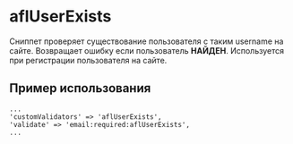 # aflUserExists

Сниппет проверяет существование пользователя с таким username на сайте. Возвращает ошибку если пользователь **НАЙДЕН**. Используется при регистрации пользователя на сайте.

## Пример использования

```fenom
...
'customValidators' => 'aflUserExists',
'validate' => 'email:required:aflUserExists',
...
```
